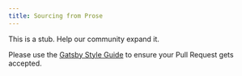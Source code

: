 ```yaml
---
title: Sourcing from Prose
---
```


This is a stub. Help our community expand it.

Please use the [Gatsby Style Guide](/contributing/gatsby-style-guide/) to ensure your
Pull Request gets accepted.
